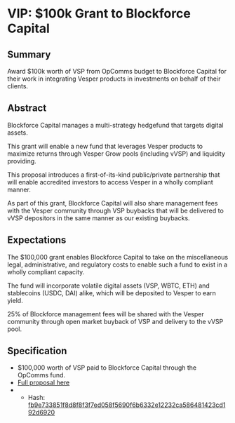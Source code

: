 # VIP: $100k Grant to Blockforce Capital

## Summary
Award $100k worth of VSP from OpComms budget to Blockforce Capital for their work in integrating Vesper products in investments on behalf of their clients.

## Abstract

Blockforce Capital manages a multi-strategy hedgefund that targets digital assets.

This grant will enable a new fund that leverages Vesper products to maximize returns through Vesper Grow pools (including vVSP) and liquidity providing.

This proposal introduces a first-of-its-kind public/private partnership that will enable accredited investors to access Vesper in a wholly compliant manner.

As part of this grant, Blockforce Capital will also share management fees with the Vesper community through VSP buybacks that will be delivered to vVSP depositors in the same manner as our existing buybacks.

## Expectations

The $100,000 grant enables Blockforce Capital to take on the miscellaneous legal, administrative, and regulatory costs to enable such a fund to exist in a wholly compliant capacity.

The fund will incorporate volatile digital assets (VSP, WBTC, ETH) and stablecoins (USDC, DAI) alike, which will be deposited to Vesper to earn yield.

25% of Blockforce management fees will be shared with the Vesper community through open market buyback of VSP and delivery to the vVSP pool.

## Specification

* $100,000 worth of VSP paid to Blockforce Capital through the OpComms fund.
* [Full proposal here](https://blockforcecapital.com/proposal/Blockforce-Vesper-Proposal.pdf)
* * Hash: [fb9e733851f8d8f8f3f7ed058f5690f6b6332e12232ca586481423cd192d6920](https://live.blockcypher.com/btc/tx/f1dc8729ed60c855cee03a9df2f696db9b522e77e3f86c8798180f11350098f7/)
